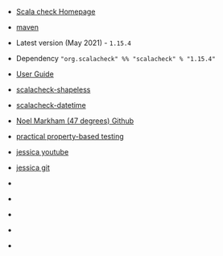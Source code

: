 - [Scala check Homepage](https://www.scalacheck.org)
- [maven](https://mvnrepository.com/artifact/org.scalacheck/scalacheck)
- Latest version (May 2021) - `1.15.4`
- Dependency `"org.scalacheck" %% "scalacheck" % "1.15.4"`

- [User Guide](https://github.com/typelevel/scalacheck/blob/master/doc/UserGuide.md)
- [scalacheck-shapeless](https://github.com/alexarchambault/scalacheck-shapeless)
- [scalacheck-datetime](https://www.scala-exercises.org/scalacheck/scalacheck-toolbox-datetime)
- [Noel Markham (47 degrees) Github](https://github.com/noelmarkham)

- [practical property-based testing](https://yow.eventer.com/yow-lambda-jam-2015-1305/practical-property-based-testing-by-charles-o-farrell-1884)
- [jessica youtube](https://www.youtube.com/watch?v=shngiiBfD80)
- [jessica git](git@github.com:jessitron/scalacheck-prisoners-dilemma.git)
- [](http://www.infoq.com/presentations/testing-techniques-case-study)
- [](https://blog.charleso.org/blog.html)
- [](midwest.io)
- [](https://kseo.github.io/posts/2016-12-14-how-quick-check-generate-random-functions.html)
- [](https://begriffs.com/posts/2017-01-14-design-use-quickcheck.html)